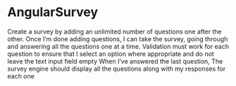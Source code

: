 # AngularSurvey

Create a survey by adding an unlimited number of questions one after the other.
Once I’m done adding questions, I can take the survey, going through and answering all the questions one at a time. Validation must work for each question to ensure that I select an option where appropriate and do not leave the text input field empty
When I’ve answered the last question, The survey engine should display all the questions along with my responses for each one
